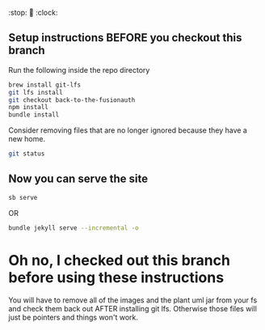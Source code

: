 :stop: :hammer: :clock:

Setup instructions BEFORE you checkout this branch
----

Run the following inside the repo directory
```bash
brew install git-lfs
git lfs install
git checkout back-to-the-fusionauth
npm install
bundle install
```

Consider removing files that are no longer ignored because they have a new home.

```bash
git status
```

Now you can serve the site
----

```bash
sb serve
```

OR

```bash
bundle jekyll serve --incremental -o
```

Oh no, I checked out this branch before using these instructions
====

You will have to remove all of the images and the plant uml jar from your fs and check them back out
AFTER installing git lfs. Otherwise those files will just be pointers and things won't work.
